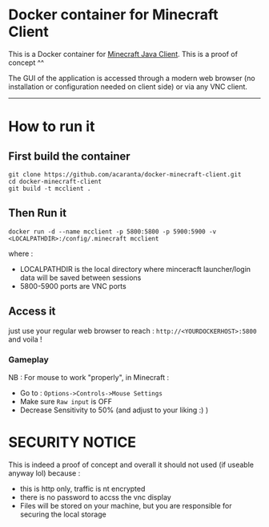 # Docker container for Minecraft Client

This is a Docker container for [Minecraft Java Client](https://www.minecraft.net).
This is a proof of concept ^^

The GUI of the application is accessed through a modern web browser (no installation or configuration needed on client side) or via any VNC client.

---

# How to run it
## First build the container
```
git clone https://github.com/acaranta/docker-minecraft-client.git
cd docker-minecraft-client
git build -t mcclient .
```

## Then Run it
```
docker run -d --name mcclient -p 5800:5800 -p 5900:5900 -v <LOCALPATHDIR>:/config/.minecraft mcclient
```

where :
* LOCALPATHDIR is the local directory where minceracft launcher/login data will be saved between sessions
* 5800-5900 ports are VNC ports

## Access it
just use your regular web browser to reach : 
`http://<YOURDOCKERHOST>:5800`
and voila !

### Gameplay
NB : For mouse to work "properly", in Minecraft :
* Go to : `Options->Controls->Mouse Settings`
* Make sure `Raw input` is OFF
* Decrease Sensitivity to 50% (and adjust to your liking :) )

# SECURITY NOTICE
This is indeed a proof of concept and overall it should not used (if useable anyway lol) because :
* this is http only, traffic is nt encrypted
* there is no password to accss the vnc display
* Files will be stored on your machine, but you are responsible for securing the local storage